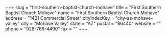 +++
slug = "first-southern-baptist-church-mohave"
title = "First Southern Baptist Church Mohave"
name = "First Southern Baptist Church Mohave"
address = "1421 Commercial Street"
cityIndexKey = "city-az-mohave-valley"
city = "Mohave Valley"
state = "AZ"
postal = "86440"
website = ""
phone = "928-768-4490"
fax = ""
+++
